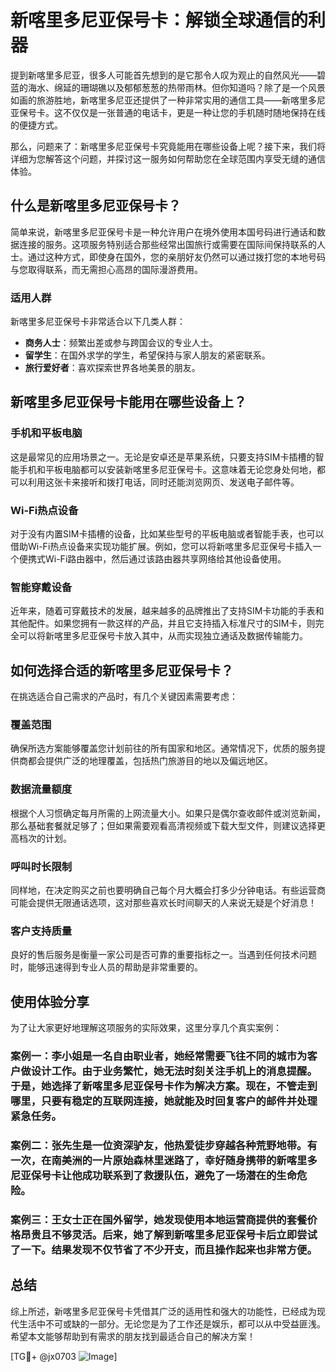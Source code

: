 # 新喀里多尼亚保号卡：解锁全球通信的利器

提到新喀里多尼亚，很多人可能首先想到的是它那令人叹为观止的自然风光——碧蓝的海水、绵延的珊瑚礁以及郁郁葱葱的热带雨林。但你知道吗？除了是一个风景如画的旅游胜地，新喀里多尼亚还提供了一种非常实用的通信工具——新喀里多尼亚保号卡。这不仅仅是一张普通的电话卡，更是一种让您的手机随时随地保持在线的便捷方式。

那么，问题来了：新喀里多尼亚保号卡究竟能用在哪些设备上呢？接下来，我们将详细为您解答这个问题，并探讨这一服务如何帮助您在全球范围内享受无缝的通信体验。

## 什么是新喀里多尼亚保号卡？

简单来说，新喀里多尼亚保号卡是一种允许用户在境外使用本国号码进行通话和数据连接的服务。这项服务特别适合那些经常出国旅行或需要在国际间保持联系的人士。通过这种方式，即使身在国外，您的亲朋好友仍然可以通过拨打您的本地号码与您取得联系，而无需担心高昂的国际漫游费用。

### 适用人群

新喀里多尼亚保号卡非常适合以下几类人群：
- **商务人士**：频繁出差或参与跨国会议的专业人士。
- **留学生**：在国外求学的学生，希望保持与家人朋友的紧密联系。
- **旅行爱好者**：喜欢探索世界各地美景的朋友。

## 新喀里多尼亚保号卡能用在哪些设备上？

### 手机和平板电脑

这是最常见的应用场景之一。无论是安卓还是苹果系统，只要支持SIM卡插槽的智能手机和平板电脑都可以安装新喀里多尼亚保号卡。这意味着无论您身处何地，都可以利用这张卡来接听和拨打电话，同时还能浏览网页、发送电子邮件等。

### Wi-Fi热点设备

对于没有内置SIM卡插槽的设备，比如某些型号的平板电脑或者智能手表，也可以借助Wi-Fi热点设备来实现功能扩展。例如，您可以将新喀里多尼亚保号卡插入一个便携式Wi-Fi路由器中，然后通过该路由器共享网络给其他设备使用。

### 智能穿戴设备

近年来，随着可穿戴技术的发展，越来越多的品牌推出了支持SIM卡功能的手表和其他配件。如果您拥有一款这样的产品，并且它支持插入标准尺寸的SIM卡，则完全可以将新喀里多尼亚保号卡放入其中，从而实现独立通话及数据传输能力。

## 如何选择合适的新喀里多尼亚保号卡？

在挑选适合自己需求的产品时，有几个关键因素需要考虑：

### 覆盖范围

确保所选方案能够覆盖您计划前往的所有国家和地区。通常情况下，优质的服务提供商都会提供广泛的地理覆盖，包括热门旅游目的地以及偏远地区。

### 数据流量额度

根据个人习惯确定每月所需的上网流量大小。如果只是偶尔查收邮件或浏览新闻，那么基础套餐就足够了；但如果需要观看高清视频或下载大型文件，则建议选择更高档次的计划。

### 呼叫时长限制

同样地，在决定购买之前也要明确自己每个月大概会打多少分钟电话。有些运营商可能会提供无限通话选项，这对那些喜欢长时间聊天的人来说无疑是个好消息！

### 客户支持质量

良好的售后服务是衡量一家公司是否可靠的重要指标之一。当遇到任何技术问题时，能够迅速得到专业人员的帮助是非常重要的。

## 使用体验分享

为了让大家更好地理解这项服务的实际效果，这里分享几个真实案例：

### 案例一：李小姐是一名自由职业者，她经常需要飞往不同的城市为客户做设计工作。由于业务繁忙，她无法时刻关注手机上的消息提醒。于是，她选择了新喀里多尼亚保号卡作为解决方案。现在，不管走到哪里，只要有稳定的互联网连接，她就能及时回复客户的邮件并处理紧急任务。

### 案例二：张先生是一位资深驴友，他热爱徒步穿越各种荒野地带。有一次，在南美洲的一片原始森林里迷路了，幸好随身携带的新喀里多尼亚保号卡让他成功联系到了救援队伍，避免了一场潜在的生命危险。

### 案例三：王女士正在国外留学，她发现使用本地运营商提供的套餐价格昂贵且不够灵活。后来，她了解到新喀里多尼亚保号卡后立即尝试了一下。结果发现不仅节省了不少开支，而且操作起来也非常方便。

## 总结

综上所述，新喀里多尼亚保号卡凭借其广泛的适用性和强大的功能性，已经成为现代生活中不可或缺的一部分。无论您是为了工作还是娱乐，都可以从中受益匪浅。希望本文能够帮助到有需求的朋友找到最适合自己的解决方案！

[TG💪+ @jx0703 ![Image](https://github.com/user-attachments/assets/dbca1d08-cadb-493c-b0ec-ad6f7a83f270)]